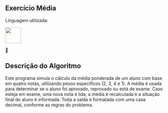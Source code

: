 <h2>Exercício Média</h2>

<p> Linguagem utilizada: </p>

<img width='50' height='50' src="https://cdn.jsdelivr.net/gh/devicons/devicon@latest/icons/cplusplus/cplusplus-plain.svg" />
          
📘 <h2> Descrição do Algoritmo </h2>
Este programa simula o cálculo da média ponderada de um aluno com base em quatro notas, utilizando pesos específicos (2, 3, 4 e 1). A média é usada para determinar se o aluno foi aprovado, reprovado ou está de exame. Caso esteja em exame, uma nova nota é lida, a média é recalculada e a situação final do aluno é informada. Toda a saída é formatada com uma casa decimal, conforme as regras do problema.